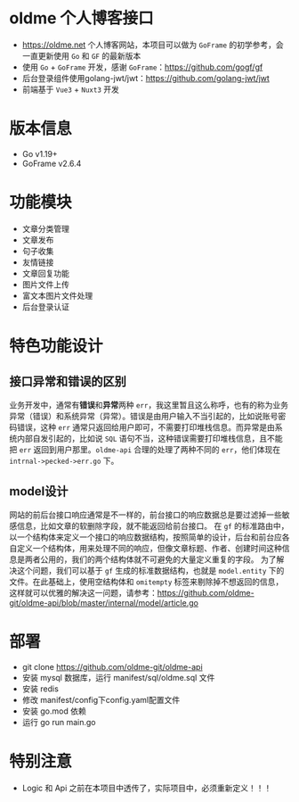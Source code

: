 # oldme 个人博客接口
- https://oldme.net 个人博客网站，本项目可以做为 `GoFrame` 的初学参考，会一直更新使用 `Go` 和 `GF` 的最新版本
- 使用 `Go` + `GoFrame` 开发，感谢 `GoFrame`：https://github.com/gogf/gf
- 后台登录组件使用golang-jwt/jwt：https://github.com/golang-jwt/jwt
- 前端基于 `Vue3` + `Nuxt3` 开发

# 版本信息
- Go v1.19+  
- GoFrame v2.6.4

# 功能模块
- 文章分类管理
- 文章发布
- 句子收集
- 友情链接
- 文章回复功能
- 图片文件上传
- 富文本图片文件处理
- 后台登录认证

# 特色功能设计
## 接口异常和错误的区别
业务开发中，通常有**错误**和**异常**两种 `err`，我这里暂且这么称呼，也有的称为业务异常（错误）和系统异常（异常）。错误是由用户输入不当引起的，比如说账号密码错误，这种 `err` 通常只返回给用户即可，不需要打印堆栈信息。而异常是由系统内部自发引起的，比如说 `SQL` 语句不当，这种错误需要打印堆栈信息，且不能把 `err` 返回到用户那里。`oldme-api` 合理的处理了两种不同的 `err`，他们体现在 `intrnal->pecked->err.go` 下。

## model设计
网站的前后台接口响应通常是不一样的，前台接口的响应数据总是要过滤掉一些敏感信息，比如文章的软删除字段，就不能返回给前台接口。
在 `gf` 的标准路由中，以一个结构体来定义一个接口的响应数据结构，按照简单的设计，后台和前台应各自定义一个结构体，用来处理不同的响应，但像文章标题、作者、创建时间这种信息是两者公用的，我们的两个结构体就不可避免的大量定义重复的字段。
为了解决这个问题，我们可以基于 `gf` 生成的标准数据结构，也就是 `model.entity` 下的文件。在此基础上，使用空结构体和 `omitempty` 标签来剔除掉不想返回的信息，这样就可以优雅的解决这一问题，请参考：https://github.com/oldme-git/oldme-api/blob/master/internal/model/article.go

# 部署
- git clone https://github.com/oldme-git/oldme-api
- 安装 mysql 数据库，运行 manifest/sql/oldme.sql 文件
- 安装 redis
- 修改 manifest/config下config.yaml配置文件
- 安装 go.mod 依赖
- 运行 go run main.go

# 特别注意
- Logic 和 Api 之前在本项目中透传了，实际项目中，必须重新定义！！！
